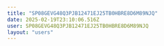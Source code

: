 ```yaml
---
title: "SP08GEVG48Q3PJB12471EJ25TB0HBRE8D6M89NJQ"
date: 2025-02-19T23:10:06.516Z
user: SP08GEVG48Q3PJB12471EJ25TB0HBRE8D6M89NJQ
layout: "users"
---
```

    